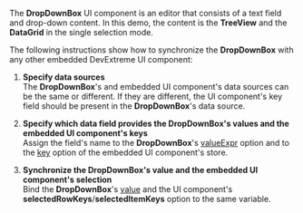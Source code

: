 The **DropDownBox** UI component is an editor that consists of a text field and drop-down content. In this demo, the content is the **TreeView** and the **DataGrid** in the single selection mode. 

The following instructions show how to synchronize the **DropDownBox** with any other embedded DevExtreme UI component:

1. **Specify data sources**    
The **DropDownBox**'s and embedded UI component's data sources can be the same or different. If they are different, the UI component's key field should be present in the **DropDownBox**'s data source.        

2. **Specify which data field provides the DropDownBox's values and the embedded UI component's keys**       
Assign the field's name to the **DropDownBox**'s [valueExpr](/Documentation/ApiReference/UI_Widgets/dxDropDownBox/Configuration/#valueExpr) option and to the [key](/Documentation/ApiReference/Data_Layer/ArrayStore/Configuration/#key) option of the embedded UI component's store.

3. **Synchronize the DropDownBox's value and the embedded UI component's selection**                        
Bind the **DropDownBox**'s [value](/Documentation/ApiReference/UI_Widgets/dxDropDownBox/Configuration/#value) and the UI component's **selectedRowKeys**/**selectedItemKeys** option to the same variable. 